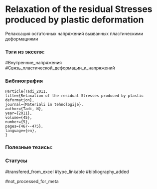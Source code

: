 # Relaxation of the residual Stresses produced by plastic deformation

Релаксация остаточных напряжений вызванных пластическими деформациями

### Тэги из экселя:
#Внутренние_напряжения 
#Связь_пластической_деформации_и_напряжений 

### Библиография
```
@article{Tadi_2011,
title={Relaxation of the residual Stresses produced by plastic deformation},
journal={Materiali in tehnologije},
author={Tadi, N},
year={2011},
volume={45},
number={5},
pages={467--475},
language={en},
}
```

### Полезные тезисы:

### Статусы
#transfered_from_excel 
#type_linkable 
#bibliography_added

#not_processed_for_meta
